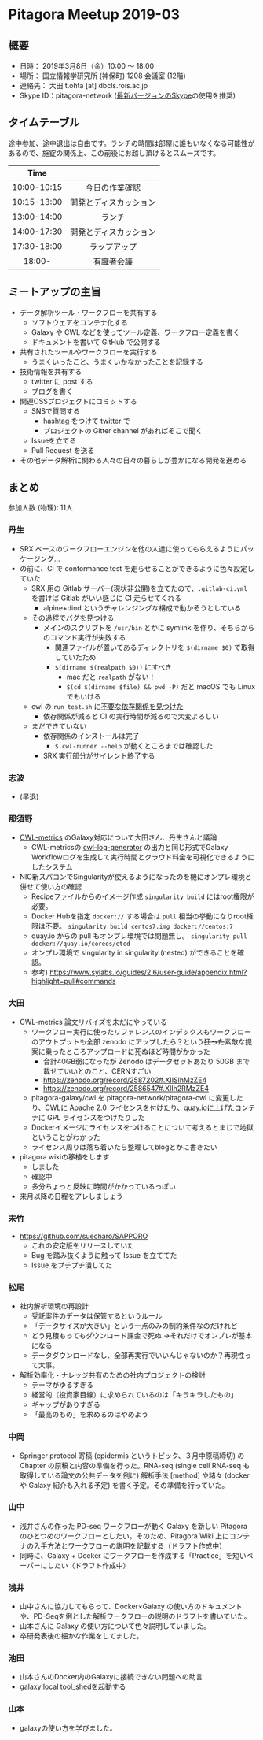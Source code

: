 # Pitagora Meetup 2019-03

## 概要

- 日時： 2019年3月8日（金）10:00 〜 18:00
- 場所： 国立情報学研究所 (神保町) 1208 会議室 (12階)
- 連絡先： 大田 t.ohta [at] dbcls.rois.ac.jp
- Skype ID：pitagora-network ([最新バージョンのSkype](http://www.skype.com/ja/)の使用を推奨)

## タイムテーブル

途中参加、途中退出は自由です。ランチの時間は部屋に誰もいなくなる可能性があるので、施錠の関係上、この前後にお越し頂けるとスムーズです。

|Time||
|:---:|:---:|
|10:00-10:15|今日の作業確認|
|10:15-13:00|開発とディスカッション|
|13:00-14:00|ランチ|
|14:00-17:30|開発とディスカッション|
|17:30-18:00|ラップアップ|
|18:00-|有識者会議|

## ミートアップの主旨

- データ解析ツール・ワークフローを共有する
  - ソフトウェアをコンテナ化する
  - Galaxy や CWL などを使ってツール定義、ワークフロー定義を書く
  - ドキュメントを書いて GitHub で公開する
- 共有されたツールやワークフローを実行する
  - うまくいったこと、うまくいかなかったことを記録する
- 技術情報を共有する
  - twitter に post する
  - ブログを書く
- 関連OSSプロジェクトにコミットする
  - SNSで質問する
    - hashtag をつけて twitter で
    - プロジェクトの Gitter channel があればそこで聞く
  - Issueを立てる
  - Pull Request を送る
- その他データ解析に関わる人々の日々の暮らしが豊かになる開発を進める


## まとめ

参加人数 (物理): 11人

### 丹生
- SRX ベースのワークフローエンジンを他の人達に使ってもらえるようにパッケージング…
- の前に、CI で conformance test を走らせることができるように色々設定していた
    - SRX 用の Gitlab サーバー(現状非公開)を立てたので、`.gitlab-ci.yml` を書けば Gitlab がいい感じに CI 走らせてくれる
        - alpine+dind というチャレンジングな構成で動かそうとしている
    - その過程でバグを見つける
        - メインのスクリプトを `/usr/bin` とかに symlink を作り、そちらからのコマンド実行が失敗する
            - 関連ファイルが置いてあるディレクトリを `$(dirname $0)` で取得していたため
            - `$(dirname $(realpath $0))` にすべき
                - mac だと `realpath` がない！
                - `$(cd $(dirname $file) && pwd -P)` だと macOS でも Linux でもいける
    - cwl の `run_test.sh` に[不要な依存関係を見つけた](https://github.com/common-workflow-language/common-workflow-language/pull/837)
        - 依存関係が減ると CI の実行時間が減るので大変よろしい
    - まだできていない
        - 依存関係のインストールは完了
            - `$ cwl-runner --help` が動くところまでは確認した
        - SRX 実行部分がサイレント終了する

### 志波

- (早退)

### 那須野
- [CWL-metrics](https://inutano.github.io/cwl-metrics/) のGalaxy対応について大田さん、丹生さんと議論
  - CWL-metricsの [cwl-log-generator](https://github.com/inutano/cwl-log-generator) の出力と同じ形式でGalaxy Workflowログを生成して実行時間とクラウド料金を可視化できるようにしたシステム
- NIG新スパコンでSingularityが使えるようになったのを機にオンプレ環境と併せて使い方の確認
  - Recipeファイルからのイメージ作成 `singularity build` にはroot権限が必要。
  - Docker Hubを指定 `docker://` する場合は `pull` 相当の挙動になりroot権限は不要。
    `singularity build centos7.img docker://centos:7`
  - quay.io からの pull もオンプレ環境では問題無し。
    `singularity pull docker://quay.io/coreos/etcd`
  - オンプレ環境で singularity in singularity (nested) ができることを確認。
  - 参考) https://www.sylabs.io/guides/2.6/user-guide/appendix.html?highlight=pull#commands

### 大田

- CWL-metrics 論文リバイズを未だにやっている
  - ワークフロー実行に使ったリファレンスのインデックスもワークフローのアウトプットも全部 zenodo にアップしたら？という~~狂った~~素敵な提案に乗ったところアップロードに死ぬほど時間がかかった
    - 合計40GB弱になったが Zenodo はデータセットあたり 50GB まで載せていいとのこと、CERNすごい
    - https://zenodo.org/record/2587202#.XIISlhMzZE4
    - https://zenodo.org/record/2586547#.XIIh2RMzZE4
  - pitagora-galaxy/cwl を pitagora-network/pitagora-cwl に変更したり、CWLに Apache 2.0 ライセンスを付けたり、quay.ioに上げたコンテナに GPL ライセンスをつけたりした
  - Dockerイメージにライセンスをつけることについて考えるとまじで地獄ということがわかった
  - ライセンス周りは落ち着いたら整理してblogとかに書きたい
- pitagora wikiの移植をします
  - しました
  - 確認中
  - 多分ちょっと反映に時間がかかっているっぽい
- 来月以降の日程をアレしましょう

### 末竹
- https://github.com/suecharo/SAPPORO
    - これの安定版をリリースしていた
    - Bug を踏み抜くように触って Issue を立ててた
    - Issue をプチプチ潰してた

### 松尾
- 社内解析環境の再設計
    - 受託案件のデータは保管するというルール
    - 「データサイズが大きい」という一点のみの制約条件なのだけれど
    - どう見積もってもダウンロード課金で死ぬ
    →それだけでオンプレが基本になる
    - データダウンロードなし、全部再実行でいいんじゃないのか？再現性って大事。
- 解析効率化・ナレッジ共有のための社内プロジェクトの検討
    - テーマがゆるすぎる
    - 経営的（投資家目線）に求められているのは「キラキラしたもの」
    - ギャップがありすぎる
    - 「最高のもの」を求めるのはやめよう

### 中岡
- Springer protocol 寄稿 (epidermis というトピック、３月中原稿締切) の Chapter の原稿と内容の準備を行った。RNA-seq (single cell RNA-seq も取得している論文の公共データを例に) 解析手法 [method] や諸々 (docker や Galaxy 紹介も入れる予定) を書く予定。その準備を行っていた。

### 山中

- 浅井さんの作った PD-seq ワークフローが動く Galaxy を新しい Pitagora のひとつめのワークフローとしたい。そのため、Pitagora Wiki 上にコンテナの入手方法とワークフローの説明を記載する（ドラフト作成中）
- 同時に、Galaxy + Docker にワークフローを作成する「Practice」を短いペーパーにしたい（ドラフト作成中）

### 浅井
- 山中さんに協力してもらって、Docker×Galaxy の使い方のドキュメントや、PD-Seqを例とした解析ワークフローの説明のドラフトを書いていた。
- 山本さんに Galaxy の使い方について色々説明していました。
- 卒研発表後の細かな作業をしてました。

### 池田
- 山本さんのDocker内のGalaxyに接続できない問題への助言
- [galaxy local tool_shedを起動する](https://qiita.com/percipere/items/9df84f3027ec544f1596)

### 山本
- galaxyの使い方を学びました。
